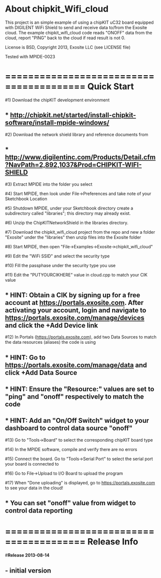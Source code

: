 About chipkit_Wifi_cloud
========================================
This project is an simple example of using a chipKIT uC32 board equipped with DIGILENT WiFi Shield to send and receive data to/from the Exosite cloud. The example chipkit_wifi_cloud code reads "ONOFF" data from the cloud, report "PING" back to the cloud if read result is not 0.

License is BSD, Copyright 2013, Exosite LLC (see LICENSE file)

Tested with MPIDE-0023

========================================
Quick Start
========================================
#1) Download the chipKIT development environment

## * http://chipkit.net/started/install-chipkit-software/install-mpide-windows/

#2) Download the network shield library and reference documents from

## * http://www.digilentinc.com/Products/Detail.cfm?NavPath=2,892,1037&Prod=CHIPKIT-WIFI-SHIELD

#3) Extract MPIDE into the folder you select

#4) Start MPIDE, then look under File->Preferences and take note of your Sketchbook Location

#5) Shutdown MPIDE, under your Sketchbook directory create a subdirectory called "libraries"; this directory may already exist.

#6) Unzip the ChipKITNetworkShield in the libraries directory.

#7) Download the chipkit_wifi_cloud project from the repo and new a folder "Exosite" under the "libraries" then unzip files into the Exosite folder

#8) Start MPIDE, then open "File->Examples->Exosite->chipkit_wifi_cloud"

#9) Edit the "WiFi SSID" and select the security type 

#10) Fill the passphase under the security type you use

#11) Edit the "PUTYOURCIKHERE" value in cloud.cpp to match your CIK value

##  * HINT: Obtain a CIK by signing up for a free account at https://portals.exosite.com. After activating your account, login and navigate to https://portals.exosite.com/manage/devices and click the +Add Device link

#12) In Portals (https://portals.exosite.com), add two Data Sources to match the data resources (aliases) the code is using

##  * HINT: Go to https://portals.exosite.com/manage/data and click +Add Data Source

##  * HINT: Ensure the "Resource:" values are set to "ping" and "onoff" respectively to match the code

##  * HINT: Add an "On/Off Switch" widget to your dashboard to control data source "onoff"

#13) Go to "Tools->Board" to select the corresponding chipKIT board type
 
#14) In the MPIDE software, compile and verify there are no errors

#15) Connect the board. Go to "Tools->Serial Port" to select the serial port your board is connected to

#16) Go to File->Upload to I/O Board to upload the program

#17) When "Done uploading" is displayed, go to https://portals.exosite.com to see your data in the cloud!

##  * You can set "onoff" value from widget to control data reporting

========================================
Release Info
========================================
#**Release 2013-08-14**
## - initial version
